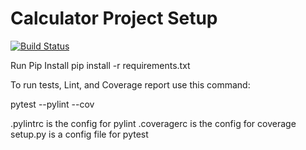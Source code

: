 # Calculator Project Setup
[![Build Status](https://app.travis-ci.com/karthik-Chandr/calc_div.svg?branch=master)](https://app.travis-ci.com/karthik-Chandr/calc_div)

Run Pip Install
pip install -r requirements.txt

To run tests, Lint, and Coverage report use this command:

pytest  --pylint --cov

.pylintrc is the config for pylint
.coveragerc is the config for coverage
setup.py is a config file for pytest
